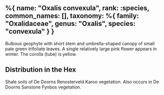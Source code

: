 %{
    name: "Oxalis convexula",
    rank: :species,
    common_names: [],
    taxonomy: %{
        family: "Oxalidaceae",
        genus: "Oxalis",
        species: "convexula"
    }
}
---

Bulbous geophyte with short stem and umbrella-shaped canopy of small pale green trifoliate leaves. A single relatively large
pink flower appears in winter. The corolla (tube) is yellow.

<!-- read more -->

## Distribution in the Hex

Shale soils of De Doorns Renosterveld Karoo vegetation. Also occurs in De Doorns Sanstone Fynbos vegetation.